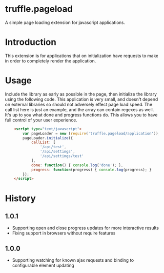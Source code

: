 # truffle.pageload

A simple page loading extension for javascript applications.

# Introduction

This extension is for applications that on initialization have requests to make in order to completely render the application.

# Usage

Include the library as early as possible in the page, then initialize the library using the following code. This application is very small, and doesn't depend on external libraries so should not adversely effect page load speed. The call list here is just an example, and the array can contain regexes as well. It's up to you what done and progress functions do. This allows you to have full control of your user experience.

```html
	<script type="text/javascript">
		var pageLoader = new (require('truffle.pageload/application'));
		pageLoader.initialize({
			callList: [
				'/api/test',
				'/api/settings',
				'/api/settings/test'
			],
			done: function() { console.log('done'); },
			progress: function(progress) { console.log(progress); }
		});
	</script>
```

# History

## 1.0.1
* Supporting open and close progress updates for more interactive results
* Fixing support in browsers without require features

## 1.0.0
* Supporting watching for known ajax requests and binding to configurable element updating
